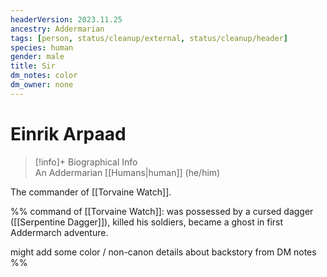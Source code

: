 ```yaml
---
headerVersion: 2023.11.25
ancestry: Addermarian
tags: [person, status/cleanup/external, status/cleanup/header]
species: human
gender: male
title: Sir
dm_notes: color
dm_owner: none
---
```

# Einrik Arpaad
>[!info]+ Biographical Info  
> An Addermarian [[Humans|human]] (he/him)

The commander of [[Torvaine Watch]]. 

%% 
command of [[Torvaine Watch]]: was possessed by a cursed dagger ([[Serpentine Dagger]]), killed his soldiers, became a ghost in first Addermarch adventure. 

might add some color / non-canon details about backstory from DM notes
%%